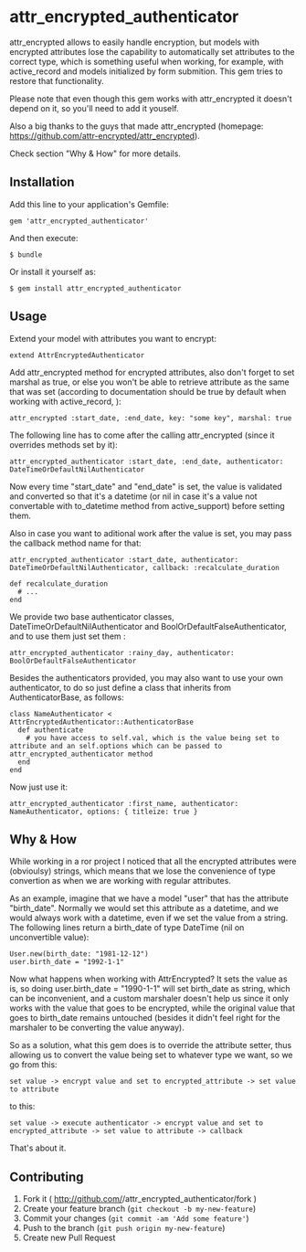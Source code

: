 # attr_encrypted_authenticator

attr_encrypted allows to easily handle encryption, but models with encrypted attributes lose the capability to automatically set attributes to the correct type, which is something useful when working, for example, with active_record and models initialized by form submition. This gem tries to restore that functionality.

Please note that even though this gem works with attr_encrypted it doesn't depend on it, so you'll need to add it youself.

Also a big thanks to the guys that made attr_encrypted (homepage: https://github.com/attr-encrypted/attr_encrypted).

Check section "Why & How" for more details.

## Installation

Add this line to your application's Gemfile:

    gem 'attr_encrypted_authenticator'

And then execute:

    $ bundle

Or install it yourself as:

    $ gem install attr_encrypted_authenticator

## Usage

Extend your model with attributes you want to encrypt:

    extend AttrEncryptedAuthenticator

Add attr_encrypted method for encrypted attributes, also don't forget to set marshal as true, or else you won't be able to retrieve attribute as the same that was set (according to documentation should be true by default when working with active_record, ):

    attr_encrypted :start_date, :end_date, key: "some key", marshal: true

The following line has to come after the calling attr_encrypted (since it overrides methods set by it):

    attr_encrypted_authenticator :start_date, :end_date, authenticator: DateTimeOrDefaultNilAuthenticator

Now every time "start_date" and "end_date" is set, the value is validated and converted so that it's a datetime (or nil in case it's a value not convertable with to_datetime method from active_support) before setting them.

Also in case you want to aditional work after the value is set, you may pass the callback method name for that:

    attr_encrypted_authenticator :start_date, authenticator: DateTimeOrDefaultNilAuthenticator, callback: :recalculate_duration

    def recalculate_duration
      # ...
    end

We provide two base authenticator classes, DateTimeOrDefaultNilAuthenticator and BoolOrDefaultFalseAuthenticator, and to use them just set them :

    attr_encrypted_authenticator :rainy_day, authenticator: BoolOrDefaultFalseAuthenticator

Besides the authenticators provided, you may also want to use your own authenticator, to do so just define a class that inherits from AuthenticatorBase, as follows:

    class NameAuthenticator < AttrEncryptedAuthenticator::AuthenticatorBase
      def authenticate
        # you have access to self.val, which is the value being set to attribute and an self.options which can be passed to attr_encrypted_authenticator method
      end
    end

Now just use it:

    attr_encrypted_authenticator :first_name, authenticator: NameAuthenticator, options: { titleize: true }

## Why & How

While working in a ror project I noticed that all the encrypted attributes were (obvioulsy) strings, which means that we lose the convenience of type convertion as when we are working with regular attributes.

As an example, imagine that we have a model "user" that has the attribute "birth_date". Normally we would set this attribute as a datetime, and we would always work with a datetime, even if we set the value from a string. The following lines return a birth_date of type DateTime (nil on unconvertible value):

    User.new(birth_date: "1981-12-12")
    user.birth_date = "1992-1-1"

Now what happens when working with AttrEncrypted? It sets the value as is, so doing user.birth_date = "1990-1-1" will set birth_date as string, which can be inconvenient, and a custom marshaler doesn't help us since it only works with the value that goes to be encrypted, while the original value that goes to birth_date remains untouched (besides it didn't feel right for the marshaler to be converting the value anyway).

So as a solution, what this gem does is to override the attribute setter, thus allowing us to convert the value being set to whatever type we want, so we go from this:

    set value -> encrypt value and set to encrypted_attribute -> set value to attribute

to this:

    set value -> execute authenticator -> encrypt value and set to encrypted_attribute -> set value to attribute -> callback

That's about it.

## Contributing

1. Fork it ( http://github.com/<my-github-username>/attr_encrypted_authenticator/fork )
2. Create your feature branch (`git checkout -b my-new-feature`)
3. Commit your changes (`git commit -am 'Add some feature'`)
4. Push to the branch (`git push origin my-new-feature`)
5. Create new Pull Request
